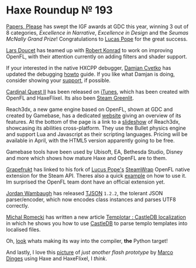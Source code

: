 [_template]: roundup.html
# Haxe Roundup № 193

[Papers, Please] has swept the IGF awards at GDC this year, winning 3 out of 8 categories,
 _Excellence in Narrative_, _Excellence in Design_ and the _Seumas McNally Grand Prize_!
Congratulations to [Lucas Pope][tw 1] for the great success.

[Lars Doucet][tw 2] has teamed up with [Robert Konrad][tw 3] to work on improving
OpenFL, with their attention currently on adding filters and shader support.

If your interested in the native HXCPP debugger, [Damjan Cvetko][tw 4] has updated
the debugging [howto] guide. If you like what Damjan is doing, consider showing your
[support](http://zobo.github.io/flashdevelop/paypal.html), if possible.
	
[Cardinal Quest II] has been released on [iTunes][tune 1], which has been created with
OpenFL and HaxeFlixel. Its also been [Steam Greenlit][steam 1].

Reach3dx, a new game engine based on OpenFL, shown at GDC and created by Gamebase, 
has a dedicated [website][web 1] giving an overview of its features. At the bottom
of the page is a link to a [slideshow] of Reach3dx, showcasing its abilities cross-platform.
They use the Bullet physics engine and support Lua and Javascript as their scripting 
languages. Pricing will be available in April, with the HTML5 version apparently going to be free. 

Gamebase tools have been used by Ubisoft, EA, Bethesda Studio, Disney and more which
shows how mature Haxe and OpenFL are to them.

[Grapefrukt][tw 5] has linked to his fork of [Lucus Pope's][tw 1] [SteamWrap][g 1] OpenFL
native extension for the Steam API. Theres also a quick [example](https://github.com/grapefrukt/SteamWrap/blob/master/steamwrap/Test.hx)
on how to use it. Im surprised the OpenFL team dont have an official extension yet.

[Jordan Wambaugh][tw 6] has released [TJSON] `1.2.2`, the tolerant JSON parser/encoder,
which now encodes class instances and parses UTF8 correctly.

[Michal Romecki][tw 8] has written a new article [Templotar : CastleDB localization]
in which he shows you how to use [CastleDB] to parse templo templates into localised
files.

Oh, [look][genpy] whats making its way into the compiler, __the__ Python target!

And lastly, I love this [picture](https://twitter.com/maggintosh/status/448739520792788992/photo/1)
of _just another flash prototype_ by [Marco Dinges][tw 7] using Haxe and HaxeFlixel, I _think_.

[tw 1]: https://twitter.com/dukope "@dukope"
[tw 2]: https://twitter.com/larsiusprime "@larsiusprime"
[tw 3]: https://twitter.com/robdangerous "@robdangerous"
[tw 4]: https://twitter.com/damjancvetko "@damjancvetko"
[tw 5]: https://twitter.com/grapefrukt "@grapefrukt"
[tw 6]: https://twitter.com/Martamius "@Martamius"
[tw 7]: https://twitter.com/maggintosh "@maggintosh"
[tw 8]: https://twitter.com/mromecki "@mromecki"

[papers, please]: http://dukope.com/ "Papers, Please"
[howto]: https://github.com/zobo/flashdevelop/wiki/Hxcpptest "HXCPP Debugger Howto"
[cardinal quest ii]: http://www.cardinalquest2.com/ "Cardinal Quest II"
[slideshow]: https://docs.google.com/file/d/0B2s4wNw67xcVcGNNenlJbFZkdDg/edit "Reach3dx Slideshow"
[tune 1]: https://itunes.apple.com/app/id732353646 "Cardinal Quest II on iTunes"
[steam 1]: http://steamcommunity.com/sharedfiles/filedetails/?id=92846471 "Cardinal Quest II Greenlit on Steam"
[web 1]: http://reach3dx.com/ "Reach3DX Game Engine - Powering Web + Mobile Games to Reach Everyone"
[g 1]: https://github.com/grapefrukt/SteamWrap "SteamWrap - Native Extension for OpenFL and Steam API"
[tjson]: https://github.com/martamius/TJSON "TJSON"
[CastleDB]: http://castledb.org/ "The Structured Static Database"
[genpy]: https://github.com/frabbit/haxe-1/tree/genpy "Haxe Python Target"
[Templotar : CastleDB localization]: http://mromecki.fr/blog/post/templotar-castledb-localization "Templotar : CastleDB localization"
